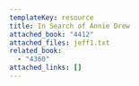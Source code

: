 ```yaml
---
templateKey: resource
title: In Search of Annie Drew
attached_book: "4412"
attached_files: jeff1.txt
related_book:
  - "4360"
attached_links: []
---
```

